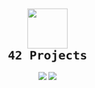 <h1 align="center">
  <img src="https://img.freepik.com/free-vector/cute-cat-working-laptop-cartoon-vector-icon-illustration-animal-business-isolated-flat-vector_138676-11645.jpg?t=st=1748570984~exp=1748574584~hmac=98e97931a838193b3efccc35ffe08107bdbf8a7a3c3248b1607322301d858d24&w=1380" width="80" />
  <br>
  <code>42 Projects</code>
</h1>

<p align="center">
  <img src="https://img.shields.io/badge/ScriptKiddy->_<-black?style=for-the-badge&logo=gnubash&logoColor=white" />
  <img src="https://img.shields.io/badge/status-Complicated-success?style=for-the-badge&logo=hackthebox&logoColor=white" />
</p>
